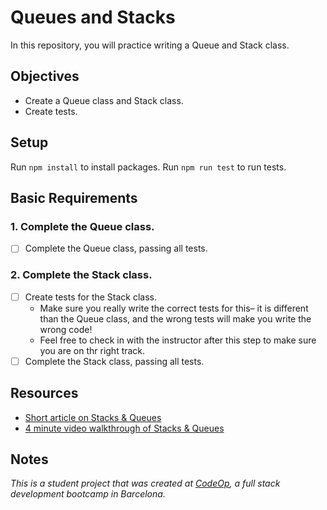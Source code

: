 # Queues and Stacks

In this repository, you will practice writing a Queue and Stack class.

## Objectives

  - Create a Queue class and Stack class.
  - Create tests.

## Setup

Run `npm install` to install packages.
Run `npm run test` to run tests.

## Basic Requirements

### 1. Complete the Queue class.
  - [ ] Complete the Queue class, passing all tests.

### 2. Complete the Stack class.
  - [ ] Create tests for the Stack class.
    - Make sure you really write the correct tests for this– it is
    different than the Queue class, and the wrong tests will make
    you write the wrong code!
    - Feel free to check in with the instructor after this step to make
    sure you are on thr right track.
  - [ ] Complete the Stack class, passing all tests.

## Resources
  - [Short article on Stacks & Queues](http://everythingcomputerscience.com/discrete_mathematics/Stacks_and_Queues.html)
  - [4 minute video walkthrough of Stacks & Queues](https://www.youtube.com/watch?v=YNsdGjpnJ_w)

## Notes
_This is a student project that was created at [CodeOp](http://CodeOp.tech), a full stack development bootcamp in Barcelona._
